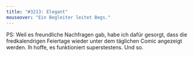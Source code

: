 ```yaml
---
title: "#3213: Elegant"
mouseover: "Ein Begleiter leitet Begs."
---
```


PS:
Weil es freundliche Nachfragen gab, habe ich dafür gesorgt, dass die fredkalendrigen Feiertage wieder unter dem täglichen Comic angezeigt werden. 
Ih hoffe, es funktioniert superstestens.
Und so.
